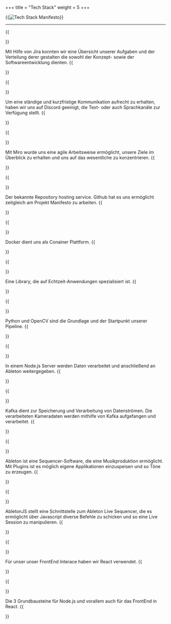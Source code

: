 +++
title = "Tech Stack"
weight = 5
+++

{{<image src="manifesto_tech_stack.png" alt="Tech Stack Manifesto">}}

---

{{<section title="Jira">}}

Mit Hilfe von Jira konnten wir eine Übersicht unserer Aufgaben und der Verteilung derer gestalten die sowohl der Konzept- sowie der Softwareentwicklung dienten.
{{</section>}}

{{<section title="Discord">}}

Um eine ständige und kurzfristige Kommunikation aufrecht zu erhalten, haben wir uns auf Discord geeinigt, die Text- oder auch Sprachkanäle zur Verfügung stellt.
{{</section>}}

{{<section title="Miro">}}

Mit Miro wurde uns eine agile Arbeitsweise ermöglicht, unsere Ziele im Überblick zu erhalten und uns auf das wesentliche zu konzentrieren.
{{</section>}}

{{<section title="GitHub">}}

Der bekannte Repository hosting service. Github hat es uns ermöglicht zeitgleich am Projekt Manifesto zu arbeiten.
{{</section>}}

{{<section title="Docker">}}

Docker dient uns als Conainer Plattform.
{{</section>}}

{{<section title="OpenCV">}}

Eine Library, die auf Echtzeit-Anwendungen spezialisiert ist.
{{</section>}}

{{<section title="Python">}}

Python und OpenCV sind die Grundlage und der Startpunkt unserer Pipeline.
{{</section>}}

{{<section title="Node.js">}}

In einem Node.js Server werden Daten verarbeitet und anschließend an Ableton weitergegeben.
{{</section>}}

{{<section title="Kafka">}}

Kafka dient zur Speicherung und Verarbeitung von Datenströmen. Die verarbeiteten Kameradaten werden mithilfe von Kafka aufgefangen und verarbeitet.
{{</section>}}

{{<section title="Ableton live">}}

Ableton ist eine Sequencer-Software, die eine Musikproduktion ermöglicht. Mit Plugins ist es möglich eigene Applikationen einzuspeisen und so Töne zu erzeugen.
{{</section>}}

{{<section title="Ableton.js">}}

AbletonJS stellt eine Schnittstelle zum Ableton Live Sequencer, die es ermöglicht über Javascript diverse Befehle zu schicken und so eine Live Session zu manipulieren.
{{</section>}}

{{<section title="React">}}

Für unser unser FrontEnd Interace haben wir React verwendet.
{{</section>}}

{{<section title="JavaScript, HTML, CSS">}}

Die 3 Grundbausteine für Node.js und vorallem auch für das FrontEnd in React.
{{</section>}}
